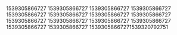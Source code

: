 1539305866727
1539305866727
1539305866727
1539305866727
1539305866727
1539305866727
1539305866727
1539305866727
1539305866727
1539305866727
1539305866727
1539305866727
1539305866727
1539305866727
15393058667271539320792751